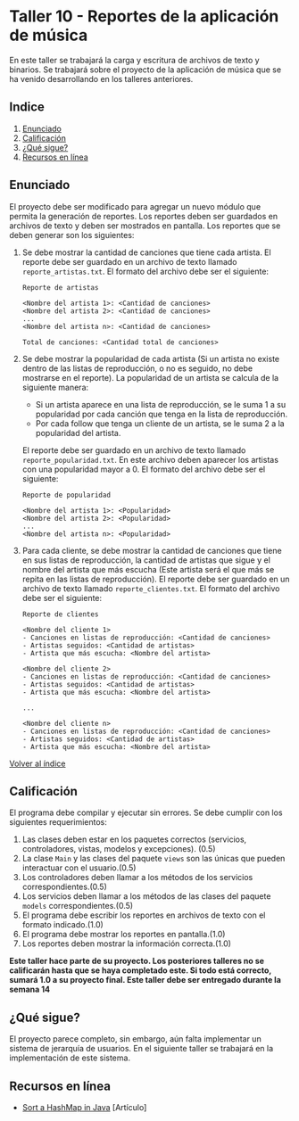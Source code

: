 # Taller 10 - Reportes de la aplicación de música

En este taller se trabajará la carga y escritura de archivos de texto y binarios. Se trabajará sobre el proyecto de la aplicación de música que se ha venido desarrollando en los talleres anteriores.

## Indice

1. [Enunciado](#enunciado)
2. [Calificación](#calificación)
3. [¿Qué sigue?](#¿qué-sigue?)
4. [Recursos en línea](#recursos-en-línea)


## Enunciado

El proyecto debe ser modificado para agregar un nuevo módulo que permita la generación de reportes. Los reportes deben ser guardados en archivos de texto y deben ser mostrados en pantalla. Los reportes que se deben generar son los siguientes:

1. Se debe mostrar la cantidad de canciones que tiene cada artista. El reporte debe ser guardado en un archivo de texto llamado `reporte_artistas.txt`. El formato del archivo debe ser el siguiente:

    ```
    Reporte de artistas
    
    <Nombre del artista 1>: <Cantidad de canciones>
    <Nombre del artista 2>: <Cantidad de canciones>
    ...
    <Nombre del artista n>: <Cantidad de canciones>
    
    Total de canciones: <Cantidad total de canciones>
    
    ```

2. Se debe mostrar la popularidad de cada artista (Si un artista no existe dentro de las listas de reproducción, o no es seguido, no debe mostrarse en el reporte). La popularidad de un artista se calcula de la siguiente manera:
   
   - Si un artista aparece en una lista de reproducción, se le suma 1 a su popularidad por cada canción que tenga en la lista de reproducción.
   - Por cada follow que tenga un cliente de un artista, se le suma 2 a la popularidad del artista.

    El reporte debe ser guardado en un archivo de texto llamado `reporte_popularidad.txt`. En este archivo deben aparecer los artistas con una popularidad mayor a 0. El formato del archivo debe ser el siguiente:    

    ```
    Reporte de popularidad
    
    <Nombre del artista 1>: <Popularidad>
    <Nombre del artista 2>: <Popularidad>
    ...
    <Nombre del artista n>: <Popularidad>
    
    ```
3. Para cada cliente, se debe mostrar la cantidad de canciones que tiene en sus listas de reproducción, la cantidad de artistas que sigue y el nombre del artista que más escucha (Este artista será el que más se repita en las listas de reproducción). El reporte debe ser guardado en un archivo de texto llamado `reporte_clientes.txt`. El formato del archivo debe ser el siguiente:

    ```
    Reporte de clientes
    
    <Nombre del cliente 1>
    - Canciones en listas de reproducción: <Cantidad de canciones>
    - Artistas seguidos: <Cantidad de artistas>
    - Artista que más escucha: <Nombre del artista>
   
    <Nombre del cliente 2>
    - Canciones en listas de reproducción: <Cantidad de canciones>
    - Artistas seguidos: <Cantidad de artistas>
    - Artista que más escucha: <Nombre del artista>
   
    ...
   
    <Nombre del cliente n>
    - Canciones en listas de reproducción: <Cantidad de canciones>
    - Artistas seguidos: <Cantidad de artistas>
    - Artista que más escucha: <Nombre del artista>
   
    ```

[Volver al índice](#indice)

## Calificación

El programa debe compilar y ejecutar sin errores. Se debe cumplir con los siguientes requerimientos:

1. Las clases deben estar en los paquetes correctos (servicios, controladores, vistas, modelos y excepciones). (0.5)
2. La clase `Main` y las clases del paquete `views` son las únicas que pueden interactuar con el usuario.(0.5)
3. Los controladores deben llamar a los métodos de los servicios correspondientes.(0.5)
4. Los servicios deben llamar a los métodos de las clases del paquete `models` correspondientes.(0.5)
5. El programa debe escribir los reportes en archivos de texto con el formato indicado.(1.0)
6. El programa debe mostrar los reportes en pantalla.(1.0)
7. Los reportes deben mostrar la información correcta.(1.0)

**Este taller hace parte de su proyecto. Los posteriores talleres no se calificarán hasta que se haya completado este.
Si todo está correcto, sumará 1.0 a su proyecto final.
Este taller debe ser entregado durante la semana 14**

## ¿Qué sigue?

El proyecto parece completo, sin embargo, aún falta implementar un sistema de jerarquía de usuarios. En el siguiente taller se trabajará en la implementación de este sistema.
## Recursos en línea

- [Sort a HashMap in Java](https://www.baeldung.com/java-hashmap-sort) [Artículo]